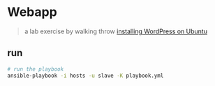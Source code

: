 # Webapp

> a lab exercise by walking throw [installing WordPress on Ubuntu](https://www.digitalocean.com/community/tutorials/how-to-install-wordpress-on-ubuntu-22-04-with-a-lamp-stack)

## run

``` bash
# run the playbook
ansible-playbook -i hosts -u slave -K playbook.yml
```
